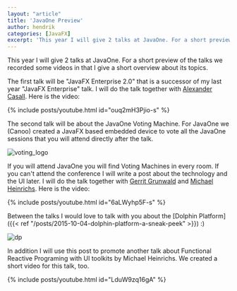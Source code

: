 ```yaml
---
layout: "article"
title: 'JavaOne Preview'
author: hendrik
categories: [JavaFX]
excerpt: 'This year I will give 2 talks at JavaOne. For a short preview of the talks we recorded some videos in that I give a short overview about its topics.'
---
```

This year I will give 2 talks at JavaOne. For a short preview of the talks we recorded some videos in that I give a short overview about its topics.

The first talk will be "JavaFX Enterprise 2.0" that is a successor of my last year "JavaFX Enterprise" talk. I will do the talk together with [Alexander Casall](https://twitter.com/sialcasa). Here is the video:

{% include posts/youtube.html id="ouq2mH3Pjio-s" %}

The second talk will be about the JavaOne Voting Machine. For JavaOne we (Canoo) created a JavaFX based embedded device to vote all the JavaOne sessions that you will attend directly after the talk.

![voting_logo](/posts/guigarage-legacy/voting_logo-1024x571.png)

If you will attend JavaOne you will find Voting Machines in every room. If you can't attend the conference I will write a post about the technology and the UI later. I will do the talk together with [Gerrit Grunwald](https://twitter.com/hanSolo_) and [Michael Heinrichs](https://twitter.com/net0pyr). Here is the video:

{% include posts/youtube.html id="6aLWyhp5F-s" %}

Between the talks I would love to talk with you about the [Dolphin Platform]({{< ref "/posts/2015-10-04-dolphin-platform-a-sneak-peek" >}}) :)

![dp](/posts/guigarage-legacy/dp-1024x255.png)

In addition I will use this post to promote another talk about Functional Reactive Programing with UI toolkits by Michael Heinrichs. We created a short video for this talk, too.

{% include posts/youtube.html id="LduW9zq16gA" %}
